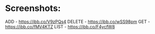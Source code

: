 # Screenshots:
ADD - https://ibb.co/V9zPQs4
DELETE - https://ibb.co/wSS98pm
GET - https://ibb.co/fMV4KTZ
LIST - https://ibb.co/F4ycfW8

